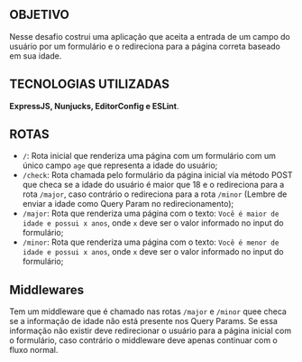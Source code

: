 ## OBJETIVO

Nesse desafio costrui uma aplicação que aceita a entrada de um campo do usuário por um formulário e o redireciona para a página correta baseado em sua idade.

## TECNOLOGIAS UTILIZADAS
 
 **ExpressJS, Nunjucks, EditorConfig e ESLint**.

## ROTAS

- `/`: Rota inicial que renderiza uma página com um formulário com um único campo `age` que representa a idade do usuário;
- `/check`: Rota chamada pelo formulário da página inicial via método POST que checa se a idade do usuário é maior que 18 e o redireciona para a rota `/major`, caso contrário o redireciona para a rota `/minor` (Lembre de enviar a idade como Query Param no redirecionamento);
- `/major`: Rota que renderiza uma página com o texto: `Você é maior de idade e possui x anos`, onde `x` deve ser o valor informado no input do formulário;
- `/minor`: Rota que renderiza uma página com o texto: `Você é menor de idade e possui x anos`, onde `x` deve ser o valor informado no input do formulário;

## Middlewares

Tem um middleware que é chamado nas rotas `/major` e `/minor` quee checa se a informação de idade não está presente nos Query Params. Se essa informação não existir deve redirecionar o usuário para a página inicial com o formulário, caso contrário o middleware deve apenas continuar com o fluxo normal.
